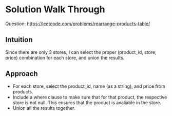 # Solution Walk Through
Question: https://leetcode.com/problems/rearrange-products-table/

## Intuition
Since there are only 3 stores, I can select the proper (product_id, store, price) combination for each store, and union the results.

## Approach
- For each store, select the product_id, name (as a string), and price from products.
- Include a where clause to make sure that for that product, the respective store is not null. This ensures that the product is avaliable in the store.
- Union all the results together.